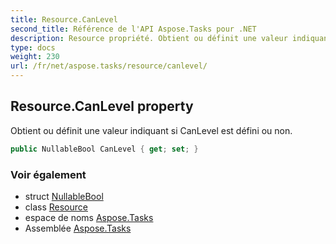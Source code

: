 ```yaml
---
title: Resource.CanLevel
second_title: Référence de l'API Aspose.Tasks pour .NET
description: Resource propriété. Obtient ou définit une valeur indiquant si CanLevel est défini ou non.
type: docs
weight: 230
url: /fr/net/aspose.tasks/resource/canlevel/
---
```

## Resource.CanLevel property

Obtient ou définit une valeur indiquant si CanLevel est défini ou non.

```csharp
public NullableBool CanLevel { get; set; }
```

### Voir également

* struct [NullableBool](../../nullablebool/)
* class [Resource](../)
* espace de noms [Aspose.Tasks](../../resource/)
* Assemblée [Aspose.Tasks](../../../)


